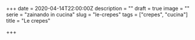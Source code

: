 +++
date = 2020-04-14T22:00:00Z
description = ""
draft = true
image = ""
serie = "zainando in cucina"
slug = "le-crepes"
tags = ["crepes", "cucina"]
title = "Le crepes"

+++
